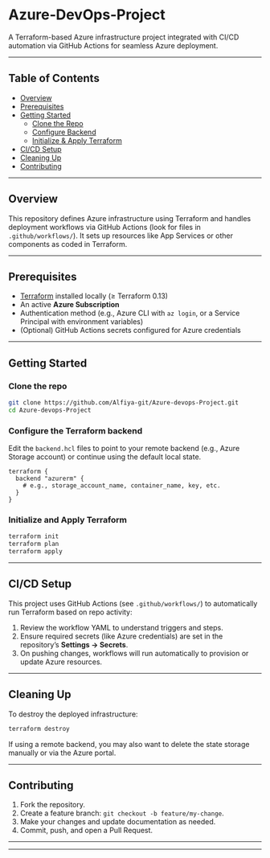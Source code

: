 # Azure‑DevOps‑Project

A Terraform-based Azure infrastructure project integrated with CI/CD automation via GitHub Actions for seamless Azure deployment.

---

##  Table of Contents

- [Overview](#overview)
- [Prerequisites](#prerequisites)
- [Getting Started](#getting-started)
  - [Clone the Repo](#clone-the-repo)
  - [Configure Backend](#configure-backend)
  - [Initialize & Apply Terraform](#initialize--apply-terraform)
- [CI/CD Setup](#cicd-setup)
- [Cleaning Up](#cleaning-up)
- [Contributing](#contributing)

---

## Overview

This repository defines Azure infrastructure using Terraform and handles deployment workflows via GitHub Actions (look for files in `.github/workflows/`). It sets up resources like App Services or other components as coded in Terraform.

---

## Prerequisites

- [Terraform](https://www.terraform.io/) installed locally (≥ Terraform 0.13)
- An active **Azure Subscription**
- Authentication method (e.g., Azure CLI with `az login`, or a Service Principal with environment variables)
- (Optional) GitHub Actions secrets configured for Azure credentials

---

## Getting Started

### Clone the repo

```bash
git clone https://github.com/Alfiya-git/Azure-devops-Project.git
cd Azure-devops-Project
````

### Configure the Terraform backend

Edit the `backend.hcl` files to point to your remote backend (e.g., Azure Storage account) or continue using the default local state.

```hcl
terraform {
  backend "azurerm" {
    # e.g., storage_account_name, container_name, key, etc.
  }
}
```

### Initialize and Apply Terraform

```bash
terraform init
terraform plan
terraform apply
```

---

## CI/CD Setup

This project uses GitHub Actions (see `.github/workflows/`) to automatically run Terraform based on repo activity:

1. Review the workflow YAML to understand triggers and steps.
2. Ensure required secrets (like Azure credentials) are set in the repository’s **Settings → Secrets**.
3. On pushing changes, workflows will run automatically to provision or update Azure resources.

---

## Cleaning Up

To destroy the deployed infrastructure:

```bash
terraform destroy
```

If using a remote backend, you may also want to delete the state storage manually or via the Azure portal.

---

## Contributing

1. Fork the repository.
2. Create a feature branch: `git checkout -b feature/my-change`.
3. Make your changes and update documentation as needed.
4. Commit, push, and open a Pull Request.

---
---

